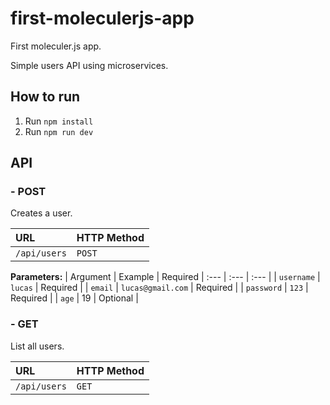 # first-moleculerjs-app
First moleculer.js app. 

Simple users API using microservices.

## How to run
1. Run ``npm install``
2. Run ``npm run dev``

## API
  ### - POST
  
  Creates a user.
  
  | URL | HTTP Method |
| :--- |  :--- |
| `/api/users`  | `POST` |
  
  **Parameters:**
  | Argument | Example | Required
  | :--- | :--- | :--- |
  | `username` | `lucas` | Required | 
  | `email` | `lucas@gmail.com` | Required |
  | `password` | `123` | Required |
  | `age` | 19 | Optional |
  

### - GET

  List all users.
  
  | URL | HTTP Method |
| :--- |  :--- |
| `/api/users`  | `GET` |
  
